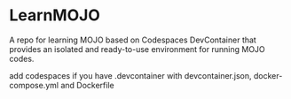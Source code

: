 # LearnMOJO
A repo for learning MOJO based on Codespaces DevContainer that provides an isolated and ready-to-use environment for running MOJO codes.

add codespaces if you have .devcontainer with devcontainer.json, docker-compose.yml and Dockerfile
